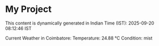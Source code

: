 # My Project

This content is dynamically generated in Indian Time (IST): 2025-09-20 08:12:46 IST


Current Weather in Coimbatore:
Temperature: 24.88 °C
Condition: mist
